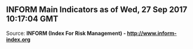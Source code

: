 ## INFORM Main Indicators as of Wed, 27 Sep 2017 10:17:04 GMT

Source: **INFORM (Index For Risk Management) - http://www.inform-index.org**